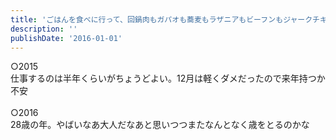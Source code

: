 ```yaml
---
title: 'ごはんを食べに行って、回鍋肉もガパオも蕎麦もラザニアもビーフンもジャークチキンもクスクスもサムギョプサルも頼む人はいないし、'
description: ''
publishDate: '2016-01-01'
---
```


<p>○2015<br>
仕事するのは半年くらいがちょうどよい。12月は軽くダメだったので来年持つか不安<br>
&nbsp;<br>
○2016<br>
28歳の年。やばいなあ大人だなあと思いつつまたなんとなく歳をとるのかな</p>

